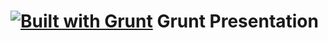 [![Built with Grunt](https://cdn.gruntjs.com/builtwith.png)](http://gruntjs.com/)
Grunt Presentation
==================
